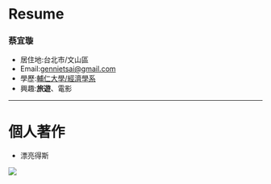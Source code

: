 # Resume
### 蔡宜璇

- 居住地:台北市/文山區
- Email:gennietsai@gmail.com
- 學歷:[輔仁大學/經濟學系](https://www.economics.fju.edu.tw/)
- 興趣:**旅遊**、電影
<hr>

# 個人著作
- 漂亮得斯

![](https://i.imgur.com/oUkgj2E.jpeg)
